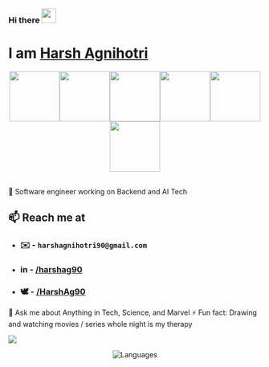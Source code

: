 ### Hi there <img src="[https://github.com/TheDudeThatCode/TheDudeThatCode/blob/master/Assets/Hi.gif](https://media1.giphy.com/media/v1.Y2lkPTc5MGI3NjExeGd5MWF4eHloOHh3ZXZwYTB6bThjeWRzYXB2cmdhaDIzZXUxODN0NiZlcD12MV9pbnRlcm5hbF9naWZfYnlfaWQmY3Q9Zw/OnnUZxcHsbBN6/giphy.gif)" width="29px">
# I am [Harsh Agnihotri](veryharsh.xyz)

<p align="center">
  <img src="https://i.giphy.com/media/KzJkzjggfGN5Py6nkT/200.webp" width="100"><img src="https://i.giphy.com/media/LMt9638dO8dftAjtco/200.webp" width="100"><img src="https://i.giphy.com/media/eNAsjO55tPbgaor7ma/200w.webp" width="100"><img src="https://media3.giphy.com/media/ln7z2eWriiQAllfVcn/200w.webp" width="100"><img src="https://i.giphy.com/media/VgGthkhUvGgOit7Y9i/200.webp" width="100"><img src="https://i.giphy.com/media/IdyAQJVN2kVPNUrojM/200.webp" width="100"><br><br>
</p>


🏫 Software engineer working on Backend and AI Tech


## 📫 Reach me at
  - ### ✉️ - `harshagnihotri90@gmail.com`
  - ### in  - [/harshag90](https://www.linkedin.com/in/harshag90/)
  - ### 🕊️ - [/HarshAg90](https://twitter.com/HarshAg90)
💬 Ask me about Anything in Tech, Science, and Marvel 
⚡ Fun fact: Drawing and watching movies / series whole night is my therapy

![](https://komarev.com/ghpvc/?username=HarshAg90&color=brightgreen)

<p align="center">
    <img src="https://github-readme-stats.vercel.app/api/top-langs/?username=HarshAg90&layout=compact" alt="Languages"/> 
</p>



